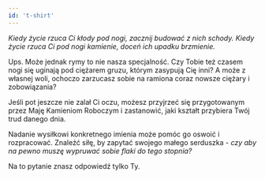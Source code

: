 ```yaml
---
id: 't-shirt'
---
```


_Kiedy życie rzuca Ci kłody pod nogi, zacznij budować z nich schody. Kiedy życie rzuca Ci pod nogi kamienie, doceń ich upadku brzmienie._

Ups. Może jednak rymy to nie nasza specjalność. Czy Tobie też czasem nogi się uginają pod ciężarem gruzu, którym zasypują Cię inni? A może z własnej woli, ochoczo zarzucasz sobie na ramiona coraz nowsze ciężary i zobowiązania?

Jeśli pot jeszcze nie zalał Ci oczu, możesz przyjrzeć się przygotowanym przez Maję Kamieniom Roboczym i zastanowić, jaki kształt przybiera Twój trud danego dnia.

Nadanie wysiłkowi konkretnego imienia może pomóc go oswoić i rozpracować. Znaleźć siłę, by zapytać swojego małego serduszka - _czy aby na pewno muszę wypruwać sobie flaki do tego stopnia?_

Na to pytanie znasz odpowiedź tylko Ty.
